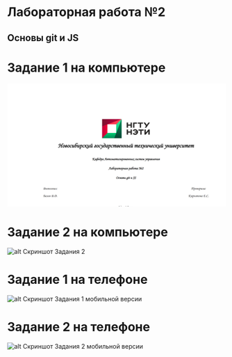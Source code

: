 # Лабораторная работа №2
## Основы git и JS

# Задание 1 на компьютере
![alt Скриншот Задания 1](comp1.png)
# Задание 2 на компьютере
![alt Скриншот Задания 2](images/ReadMe/comp2.png)
# Задание 1 на телефоне
![alt Скриншот Задания 1 мобильной версии](images/ReadMe/mob1.png)
# Задание 2 на телефоне
![alt Скриншот Задания 2 мобильной версии](images/ReadMe/mob2.png)
